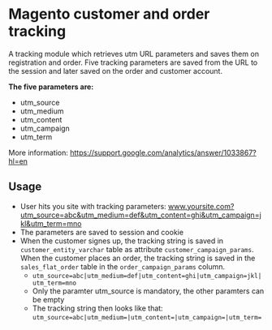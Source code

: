 Magento customer and order tracking
===================================

A tracking module which retrieves utm  URL parameters and saves them on registration and order.
Five tracking parameters are saved from the URL to the session and later saved on the order and customer account.

**The five parameters are:**  
* utm_source   
* utm_medium   
* utm_content   
* utm_campaign   
* utm_term   

More information: https://support.google.com/analytics/answer/1033867?hl=en

## Usage

* User hits you site with tracking parameters: www.yoursite.com?utm_source=abc&utm_medium=def&utm_content=ghi&utm_campaign=jkl&utm_term=mno
* The parameters are saved to session and cookie
* When the customer signes up, the tracking string is saved in `customer_entity_varchar` table as attribute `customer_campaign_params`. When the customer places an order, the tracking string is saved in the `sales_flat_order` table in the `order_campaign_params` column.
  * `utm_source=abc|utm_medium=def|utm_content=ghi|utm_campaign=jkl|utm_term=mno`
  * Only the paramter utm_source is mandatory, the other paramters can be empty
  * The tracking string then looks like that: `utm_source=abc|utm_medium=|utm_content=|utm_campaign=|utm_term=`
